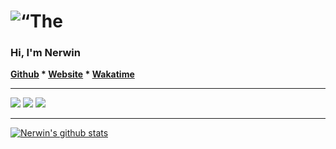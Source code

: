 <h1 align=“center”>
	<img
		width=“300”
		alt=“The Lounge”
		src=“https://raw.githubusercontent.com/thelounge/thelounge/master/client/img/logo-vertical-transparent-bg.svg?sanitize=true”>
</h1>

<h3 align=“center”>
	Hi, I'm Nerwin 
</h3>

<p align=“center”>
	<strong>
		<a href=“https://github.com/nerwin/“>Github</a>
		* 
		<a href=“https://googlecom/”>Website</a>
		* 
		<a href=“https://wakatime.com/@nerwin/“>Wakatime</a>
	</strong>
</p>

---
    
<img src=https://img.shields.io/badge/Developer-Backend-42b883/>
<img src=“https://img.shields.io/badge/Os-MacOS-blue?style=for-the-badge&logo=apple”/>
<img src=“https://img.shields.io/badge/Stack-Node.Js-orange?style=for-the-badge&logo=node.js”/>

---

[![Nerwin's github stats](https://github-readme-stats.vercel.app/api?username=nerwin)](https://wakatime.com/@nerwin)

